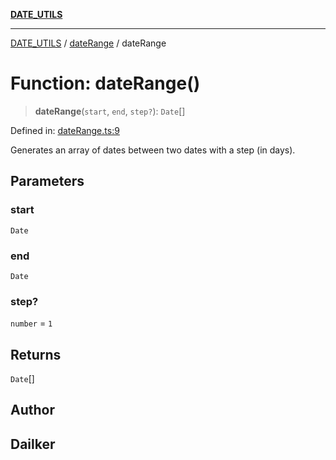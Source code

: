 [**DATE_UTILS**](../../README.md)

***

[DATE_UTILS](../../README.md) / [dateRange](../README.md) / dateRange

# Function: dateRange()

> **dateRange**(`start`, `end`, `step?`): `Date`[]

Defined in: [dateRange.ts:9](https://github.com/dailker/everyutil/blob/8f300660b66ac2494c2be96f685de3b5cdab8ba1/src/date/dateRange.ts#L9)

Generates an array of dates between two dates with a step (in days).

## Parameters

### start

`Date`

### end

`Date`

### step?

`number` = `1`

## Returns

`Date`[]

## Author

## Dailker
